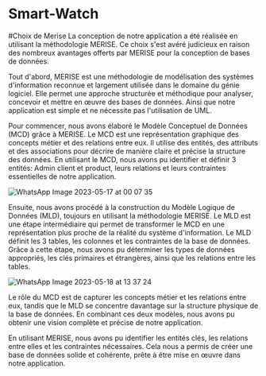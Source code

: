# Smart-Watch


#Choix de Merise
La conception de notre application a été réalisée en utilisant la méthodologie MERISE. Ce choix s'est avéré judicieux en raison des nombreux avantages offerts par MERISE pour la conception de bases de données.

Tout d'abord, MERISE est une méthodologie de modélisation des systèmes d'information reconnue et largement utilisée dans le domaine du génie logiciel. Elle permet une approche structurée et méthodique pour analyser, concevoir et mettre en œuvre des bases de données. Ainsi que notre application est simple et ne nécessite pas l'utilisation de UML.

Pour commencer, nous avons élaboré le Modèle Conceptuel de Données (MCD) grâce à MERISE. Le MCD est une représentation graphique des concepts métier et des relations entre eux. Il utilise des entités, des attributs et des associations pour décrire de manière claire et précise la structure des données. En utilisant le MCD, nous avons pu identifier et définir 3 entités: Admin client et product, leurs relations et leurs contraintes essentielles de notre application.




![WhatsApp Image 2023-05-17 at 00 07 35](https://github.com/Fatighaoui12/Smart-Watch/assets/104173820/f75c7e59-66f9-49e6-87fb-aa1125f261e5)




Ensuite, nous avons procédé à la construction du Modèle Logique de Données (MLD), toujours en utilisant la méthodologie MERISE. Le MLD est une étape intermédiaire qui permet de transformer le MCD en une représentation plus proche de la réalité du système d'information. Le MLD définit les 3 tables, les colonnes et les contraintes de la base de données. Grâce à cette étape, nous avons pu déterminer les types de données appropriés, les clés primaires et étrangères, ainsi que les relations entre les tables.



![WhatsApp Image 2023-05-18 at 13 37 24](https://github.com/Fatighaoui12/Smart-Watch/assets/104173820/13e67e6d-d4f0-46d4-a669-15fc452759f0)




Le rôle du MCD est de capturer les concepts métier et les relations entre eux, tandis que le MLD se concentre davantage sur la structure physique de la base de données. En combinant ces deux modèles, nous avons pu obtenir une vision complète et précise de notre application.

En utilisant MERISE, nous avons pu identifier les entités clés, les relations entre elles et les contraintes nécessaires. Cela nous a permis de créer une base de données solide et cohérente, prête à être mise en œuvre dans notre application.

